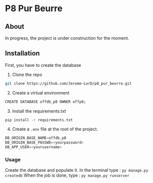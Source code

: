 # P8 Pur Beurre
## About
In progress, the project is under construction for the moment.


## Installation
First, you have to create the database
1. Clone the repo
```sh
git clone https://github.com/Jerome-LorD/p8_pur_beurre.git
```
2. Create a virtual environment

```sh
CREATE DATABASE offdb_p8 OWNER offp8;
```
3. Install the requirements.txt
```sh
pip install -r requirements.txt
```
4. Create a `.env` file at the root of the project.
```py
DB_ORIGIN_BASE_NAME=offdb_p8
DB_ORIGIN_BASE_PASSWD=<yourpassword>
DB_APP_USER=<yourusername>
```

### Usage
Create the database and populate it. In the terminal type :
`py manage.py createdb`
When the job is done, type :
`py manage.py runserver`

